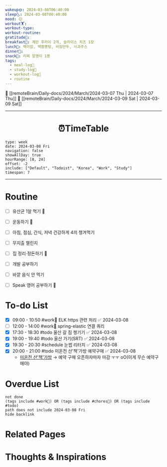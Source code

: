 ```yaml
---
wakeup🌞: 2024-03-08T06:40:00
sleep🌜: 2024-03-08T00:40:00
mood: 😌
workout🏋️: 
workout-type: 
workout-routine: 
gratitude🙏: 
breakfast🍳: 계란 후라이 2개, 슬라이스 치즈 1장
lunch🍚: 백미밥, 백짬뽕탕, 비빔만두, 사과주스
dinner🥗: 
snack🍬: 리찌 알맹이 1봉
tags:
  - meal-log📝
  - study-log📓
  - workout-log💪
  - routine
---
```


🔺 [[remoteBrain/Daily-docs/2024/March/2024-03-07 Thu | 2024-03-07 Thu]]
🔻 [[remoteBrain/Daily-docs/2024/March/2024-03-09 Sat | 2024-03-09 Sat]]
___
<h1> <center>⏰TimeTable </center> </h1>

```gEvent
type: week
date: 2024-03-08 Fri
navigation: false
showAllDay: true
hourRange: [8, 24]
offset: -2
include: ["Default", "Todoist", "Korea", "Work", "Study"]
timespan: 7
```

--- 


# Routine 

- [ ] 유산균 1알 먹기 🔼 
- [ ] 운동하기 🔼
- [ ] 아침, 점심, 간식, 저녁 건강하게 4끼 챙겨먹기
- [ ] 무지출 챌린지 
- [ ] 집 정리·정돈하기 🔼
- [ ] 개발 공부하기
- [ ] 바깥 음식 안 먹기 
- [ ] Speak 영어 공부하기 🔼 


# To-do List

- [x] 09:00 - 10:50 #work💼 ELK https 관련 처리 ✅ 2024-03-08
- [ ] 12:00 - 14:00 #work💼 spring-elastic 연결 쿼리
- [x] 17:30 - 18:30 #todo 울산 갈 짐 챙기기 ✅ 2024-03-08
- [x] 19:00 - 19:40 #todo 울산 가기(SRT) ✅ 2024-03-08
- [x] 19:30 - 20:30 #schedule 눈썹 리터치 ✅ 2024-03-08
- [x] 20:00 - 21:00 #todo 미온전 산'책'가방 예약구매 ✅ 2024-03-08
	- [미온전 산'책'가방](https://smartstore.naver.com/mionjeon/products/10007480491?NaPm=ct%3Dltgueirw%7Cci%3Dshopn%7Ctr%3Dtmsga%7Chk%3D9c67bf24d03d42e194e8f87b1124caafaf6b48b5%7Ctrx%3D1884702)
	→ 예약 구매 오픈하자마자 마감 ㅜㅜ oO(이게 무슨 예약구매야)

# Overdue List
```tasks
not done
(tags include #work💼) OR (tags include #chores🧺) OR (tags include #todo)
path does not include 2024-03-08 Fri
hide backlink
```

# Related Pages



# Thoughts & Inspirations

